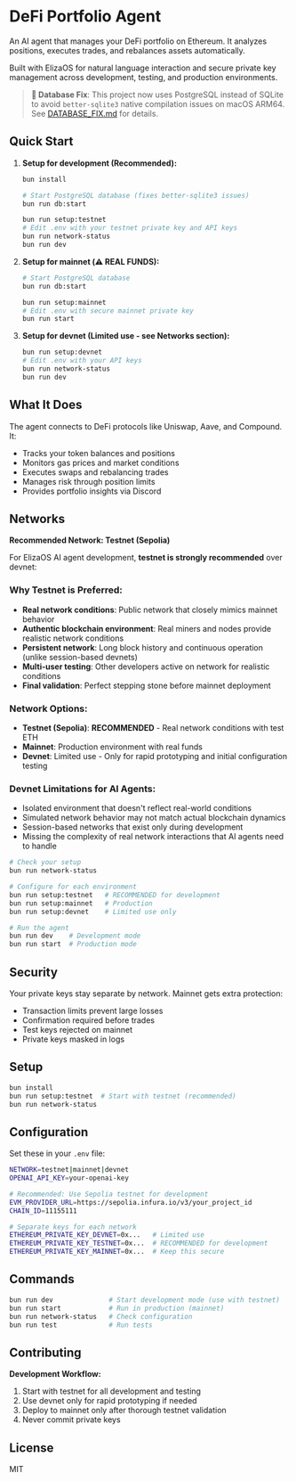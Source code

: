 # DeFi Portfolio Agent

An AI agent that manages your DeFi portfolio on Ethereum. It analyzes positions, executes trades, and rebalances assets automatically.

Built with ElizaOS for natural language interaction and secure private key management across development, testing, and production environments.

> **🔧 Database Fix**: This project now uses PostgreSQL instead of SQLite to avoid `better-sqlite3` native compilation issues on macOS ARM64. See [DATABASE_FIX.md](DATABASE_FIX.md) for details.

## Quick Start

1. **Setup for development (Recommended):**

   ```bash
   bun install
   
   # Start PostgreSQL database (fixes better-sqlite3 issues)
   bun run db:start
   
   bun run setup:testnet
   # Edit .env with your testnet private key and API keys
   bun run network-status
   bun run dev
   ```

2. **Setup for mainnet (⚠️ REAL FUNDS):**

   ```bash
   # Start PostgreSQL database
   bun run db:start
   
   bun run setup:mainnet
   # Edit .env with secure mainnet private key
   bun run start
   ```

3. **Setup for devnet (Limited use - see Networks section):**

   ```bash
   bun run setup:devnet
   # Edit .env with your API keys
   bun run network-status
   bun run dev
   ```

## What It Does

The agent connects to DeFi protocols like Uniswap, Aave, and Compound. It:

- Tracks your token balances and positions
- Monitors gas prices and market conditions
- Executes swaps and rebalancing trades
- Manages risk through position limits
- Provides portfolio insights via Discord

## Networks

**Recommended Network: Testnet (Sepolia)**

For ElizaOS AI agent development, **testnet is strongly recommended** over devnet:

### Why Testnet is Preferred:

- **Real network conditions**: Public network that closely mimics mainnet behavior
- **Authentic blockchain environment**: Real miners and nodes provide realistic network conditions
- **Persistent network**: Long block history and continuous operation (unlike session-based devnets)
- **Multi-user testing**: Other developers active on network for realistic conditions
- **Final validation**: Perfect stepping stone before mainnet deployment

### Network Options:

- **Testnet (Sepolia)**: **RECOMMENDED** - Real network conditions with test ETH
- **Mainnet**: Production environment with real funds
- **Devnet**: Limited use - Only for rapid prototyping and initial configuration testing

### Devnet Limitations for AI Agents:

- Isolated environment that doesn't reflect real-world conditions
- Simulated network behavior may not match actual blockchain dynamics
- Session-based networks that exist only during development
- Missing the complexity of real network interactions that AI agents need to handle

```bash
# Check your setup
bun run network-status

# Configure for each environment
bun run setup:testnet   # RECOMMENDED for development
bun run setup:mainnet   # Production
bun run setup:devnet    # Limited use only

# Run the agent
bun run dev    # Development mode
bun run start  # Production mode
```

## Security

Your private keys stay separate by network. Mainnet gets extra protection:

- Transaction limits prevent large losses
- Confirmation required before trades
- Test keys rejected on mainnet
- Private keys masked in logs

## Setup

```bash
bun install
bun run setup:testnet  # Start with testnet (recommended)
bun run network-status
```

## Configuration

Set these in your `.env` file:

```bash
NETWORK=testnet|mainnet|devnet
OPENAI_API_KEY=your-openai-key

# Recommended: Use Sepolia testnet for development
EVM_PROVIDER_URL=https://sepolia.infura.io/v3/your_project_id
CHAIN_ID=11155111

# Separate keys for each network
ETHEREUM_PRIVATE_KEY_DEVNET=0x...   # Limited use
ETHEREUM_PRIVATE_KEY_TESTNET=0x...  # RECOMMENDED for development
ETHEREUM_PRIVATE_KEY_MAINNET=0x...  # Keep this secure
```

## Commands

```bash
bun run dev              # Start development mode (use with testnet)
bun run start            # Run in production (mainnet)
bun run network-status   # Check configuration
bun run test             # Run tests
```

## Contributing

**Development Workflow:**

1. Start with testnet for all development and testing
2. Use devnet only for rapid prototyping if needed
3. Deploy to mainnet only after thorough testnet validation
4. Never commit private keys

## License

MIT
